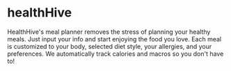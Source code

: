 # healthHive
HealthHive's meal planner removes the stress of planning your healthy meals. Just input your info and start enjoying the food you love. Each meal is customized to your body, selected diet style, your allergies, and your preferences. We automatically track calories and macros so you don't have to!
